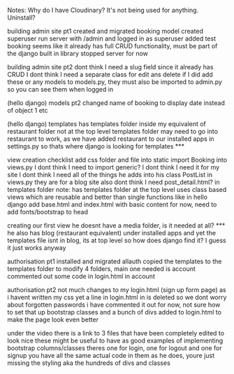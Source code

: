 Notes:
Why do I have Cloudinary? It's not being used for anything. Uninstall?

building admin site pt1
created and migrated booking model
created superuser
run server with /admin and logged in as superuser
added test booking
seems like it already has full CRUD functionality, must be part of the django built in library
stopped server for now

building admin site pt2
dont think I need a slug field
since it already has CRUD I dont think I need a separate class for edit ans delete
if I did add these or any models to models.py, they must also be imported to admin.py so you can see them when logged in

(hello django)
models pt2
changed name of booking to display date instead of object 1 etc

(hello django)
templates
has templates folder inside my equivalent of restaurant folder not at the top level
templates folder may need to go into restaurant to work, as we have added restaurant to our installed apps in settings.py so thats where django is looking for templates ***

view creation checklist
add css folder and file into static
import Booking into views.py
I dont think I need to import generic? I dont think I need it for my site
I dont think I need all of the things he adds into his class PostList in views.py they are for a blog site
also dont think I need post_detail.html? in templates folder
note:
has templates folder at the top level
uses class based views which are reusable and better than single functions like in hello django
add base.html and index.html with basic content for now, need to add fonts/bootstrap to head

creating our first view
he doesnt have a media folder, is it needed at all?
*** he also has blog (restaurant equivalent) under installed apps and yet the templates file isnt in blog, its at top level so how does django find it? I guess it just works anyway

authorisation pt1
installed and migrated allauth
copied the templates to the templates folder to modify
4 folders, main one needed is account
commented out some code in login.html in account

authorisation pt2
not much changes to my login.html (sign up form page) as i havent written my css yet
a line in login.html in is deleted so we dont worry about forgotten passwords
i have commented it out for now, not sure how to set that up
bootstrap classes and a bunch of divs added to login.html to make the page look even better

under the video there is a link to 3 files that have been completely edited to look nice
these might be useful to have as good examples of implementing bootstrap columns/classes
theres one for login, one for logout and one for signup
you have all the same actual code in them as he does, youre just missing the styling
aka the hundreds of divs and classes